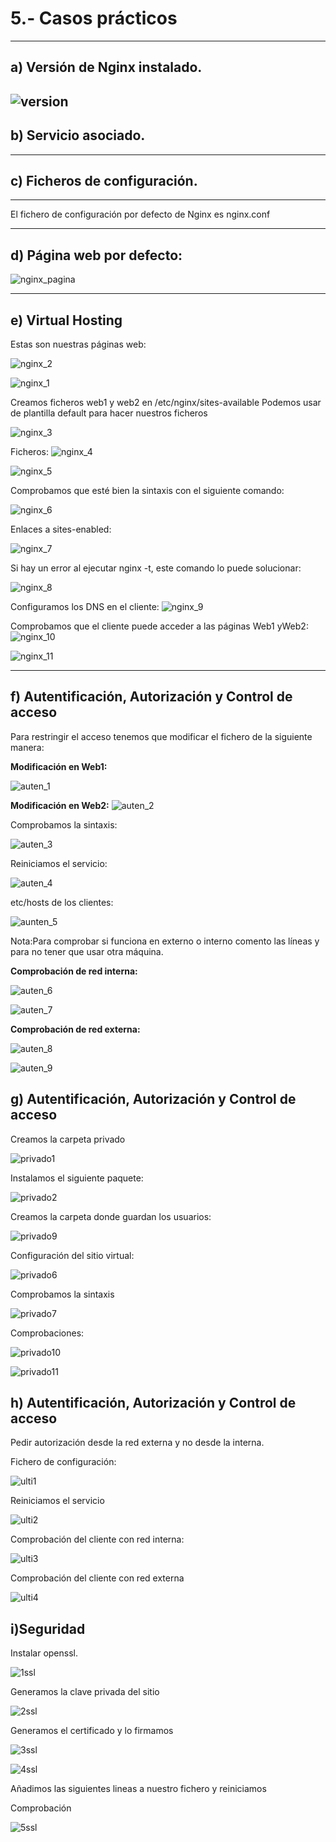 # 5.- Casos prácticos
----------------------------------------------
## a) Versión de Nginx instalado.
![version](https://i.ibb.co/KGx4SXf/version-nginx.png)
------------------------------------

## b) Servicio asociado.
----------------------------------------

## c) Ficheros de configuración.
-------------------------------------------

El fichero de configuración por defecto de Nginx es nginx.conf

---------------------------------------------
## d) Página web por defecto:
![nginx_pagina](https://i.ibb.co/Y8tt6Wq/pagina-web.png)

---------------------------------------------------

## e) Virtual Hosting
Estas son nuestras páginas web:

![nginx_2](https://i.ibb.co/jrRLjxF/2.png)


![nginx_1](https://i.ibb.co/wWQCbdP/1.png)

Creamos ficheros web1 y web2 en /etc/nginx/sites-available
Podemos usar de plantilla default para hacer nuestros ficheros

![nginx_3](https://i.ibb.co/16YTvkn/3.png)

Ficheros:
![nginx_4](https://i.ibb.co/jy73vGv/4.png)

![nginx_5](https://i.ibb.co/HpMZc0j/5.png)

Comprobamos que esté bien la sintaxis con el siguiente comando:

![nginx_6](https://i.ibb.co/P6VkVMh/6.png)

Enlaces a sites-enabled:

![nginx_7](https://i.ibb.co/Fmqzhxp/7.png)

Si hay un error al ejecutar nginx -t, este comando lo puede solucionar:

![nginx_8](https://i.ibb.co/FsbTfJ1/8.png)

Configuramos los DNS en el cliente:
![nginx_9](https://i.ibb.co/9ZhdkKV/9.png)

Comprobamos que el cliente puede acceder a las páginas Web1 yWeb2:
![nginx_10](https://i.ibb.co/pxYYmk9/10.png)

![nginx_11](https://i.ibb.co/2MrXVv8/11.png)

------------------------------------------------------

## f) Autentificación, Autorización y Control de acceso
Para restringir el acceso tenemos que modificar el fichero de la siguiente manera:

**Modificación en Web1:**

![auten_1](https://i.ibb.co/qkxy5wd/auten1.png)

**Modificación en Web2:**
![auten_2](https://i.ibb.co/kycjHZy/auten2.png)

Comprobamos la sintaxis:

![auten_3](https://i.ibb.co/sVvs26F/auten3.png)

Reiniciamos el servicio:

![auten_4](https://i.ibb.co/Chcvgsq/auten4.png)

etc/hosts de los clientes:

![aunten_5](https://i.ibb.co/jyBMssS/auten5.png)

Nota:Para comprobar si funciona en externo o interno comento las líneas y para no tener que usar otra máquina.

**Comprobación de red interna:**

![auten_6](https://i.ibb.co/qR5C83k/auten6.png)

![auten_7](https://i.ibb.co/xg16vZ6/auten7.png)


**Comprobación de red externa:**

![auten_8](https://i.ibb.co/zxYy3Ry/auten8.png)

![auten_9](https://i.ibb.co/VSnvGrp/auten9.png)


## g) Autentificación, Autorización y Control de acceso

Creamos la carpeta privado

![privado1](https://i.ibb.co/qFzJphk/privado1.png)

Instalamos el siguiente paquete:

![privado2](https://i.ibb.co/hK8z5MG/privado2.png)


Creamos la carpeta donde guardan los usuarios:

![privado9](https://i.ibb.co/pf2w7XF/privado9.png)

Configuración del sitio virtual:

![privado6](https://i.ibb.co/0mf0LdR/privado6.png)

Comprobamos la sintaxis

![privado7](https://i.ibb.co/6HF5xRQ/privado7.png)


Comprobaciones:

![privado10](https://i.ibb.co/GCRLGqv/privado10.png)

![privado11](https://i.ibb.co/GPty3hr/privado11.png)

## h) Autentificación, Autorización y Control de acceso
Pedir autorización desde la red externa y no desde la interna.

Fichero de configuración:

![ulti1](https://i.ibb.co/xXNMGkF/ultimo1.png)

Reiniciamos el servicio

![ulti2](https://i.ibb.co/qp93w13/ultimo2.png)

Comprobación del cliente con red interna:

![ulti3](https://i.ibb.co/VV85fF6/ultimo-externo-sin-auten.png)

Comprobación del cliente con red externa

![ulti4](https://i.ibb.co/XYRXfrn/ultimo-externo.png)

## i)Seguridad

Instalar openssl.

![1ssl](https://i.ibb.co/QJzw2Sg/ssl-1.png)

Generamos la clave privada del sitio

![2ssl](https://i.ibb.co/WtrzDFb/ssl-2.png)

Generamos el certificado y lo firmamos

![3ssl](https://i.ibb.co/xXmLSYk/ssl-3.png)

![4ssl](https://i.ibb.co/kHLnnZg/ssl-4.png)

Añadimos las siguientes lineas a nuestro fichero y reiniciamos

Comprobación

![5ssl](https://i.ibb.co/QjptyBd/ssl-5.png)

